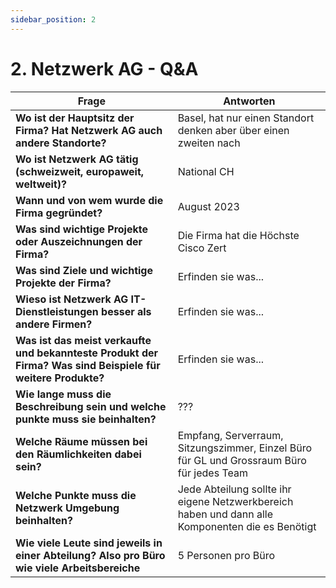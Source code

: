 ```yaml
---
sidebar_position: 2
---
```


# 2. Netzwerk AG - Q&A

| **Frage**                                                                  | Antworten                                                         |
|----------------------------------------------------------------------------|-------------------------------------------------------------------|
| **Wo ist der Hauptsitz der Firma? Hat Netzwerk AG auch andere Standorte?** | Basel, hat nur einen Standort denken aber über einen zweiten nach |
| **Wo ist Netzwerk AG tätig (schweizweit, europaweit, weltweit)?**          | National CH                                                       |
| **Wann und von wem wurde die Firma gegründet?**                            | August 2023                                                       |
| **Was sind wichtige Projekte oder Auszeichnungen der Firma?**              | Die Firma hat die Höchste Cisco Zert |
| **Was sind Ziele und wichtige Projekte der Firma?**                        | Erfinden sie was... |
| **Wieso ist Netzwerk AG IT-Dienstleistungen besser als andere Firmen?**    | Erfinden sie was... |
| **Was ist das meist verkaufte und bekannteste Produkt der Firma? Was sind Beispiele für weitere Produkte?** |   Erfinden sie was... |
| **Wie lange muss die Beschreibung sein und welche punkte muss sie beinhalten?** | ??? |
| **Welche Räume müssen bei den Räumlichkeiten dabei sein?**                 | Empfang, Serverraum, Sitzungszimmer, Einzel Büro für GL und Grossraum Büro für jedes Team |
| **Welche Punkte muss die Netzwerk Umgebung beinhalten?**                   | Jede Abteilung sollte ihr eigene Netzwerkbereich haben und dann alle Komponenten die es Benötigt |
|**Wie viele Leute sind jeweils in einer Abteilung? Also pro Büro wie viele Arbeitsbereiche**| 5 Personen pro Büro |